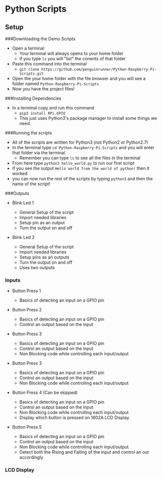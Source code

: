 # Python Scripts

## Setup

###Downloading the Demo Scripts
* Open a terminal
    * Your terminal will always opens to your home folder
    * if you type `ls` you will "list" the conents of that folder
* Paste this command into the terminal
    * `git clone https://github.com/penguinrunner/Python-Raspberry-Pi-Scripts.git`
* Open the your home folder with the file browser and you will see a folder named `Python-Raspberry-Pi-Scripts`
* Now you have the project files!


###Installing Dependencies
* In a terminal copy and run this command 
    * `pip3 install RPi.GPIO`
    * This just uses Python3's package manager to install some things we need.


###Running the scripts
* All of the scripts are written for Python3 (not Python2 or Python2.7)
* In the terminal type `cd Python-Raspberry-Pi-Scripts` and you will enter that folder via the terminal
    * Remember you can type `ls` to see all the files in the terminal
* From here type `python3 hello_world.py` to run our first script
* If you see the output `Hello world from the world of python!` then it worked
* you can now run the rest of the scripts by typing `python3` and then the name of the script!



###Outputs
* Blink Led 1
    * General Setup of the script
    * Import needed libraries
    * Setup pin as an output
    * Turn the output on and off
    
    
* Blink Led 2
    * General Setup of the script
    * Import needed libraries
    * Setup pins as an outputs
    * Turn the output on and off
    * Uses two outputs


### Inputs
* Button Press 1
    * Basics of detecting an input on a GPIO pin


* Button Press 2
    * Basics of detecting an input on a GPIO pin
    * Control an output based on the input
    
    
* Button Press 3
    * Basics of detecting an input on a GPIO pin
    * Control an output based on the input
    * Non Blocking code while controlling each input/output
    
    
* Button Press 3
    * Basics of detecting an input on a GPIO pin
    * Control an output based on the input
    * Non Blocking code while controlling each input/output
    
    
* Button Press 4 (Can be skipped)
    * Basics of detecting an input on a GPIO pin
    * Control an output based on the input
    * Non Blocking code while controlling each input/output
    * Display which button is pressed on 1602A LCD Display
    
    
* Button Press 5
    * Basics of detecting an input on a GPIO pin
    * Control an output based on the input
    * Non Blocking code while controlling each input/output
    * Detect both the Rising and Falling of the input and control an out accordingly
    
    
### LCD Display

